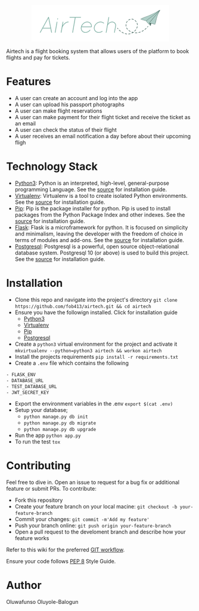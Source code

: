 <p align="center">
  <img src="https://github.com/fob413/airtech/blob/master/api/utils/airtech.png?raw=true">
</p>

Airtech is a flight booking system that allows users of the platform to book flights and pay for tickets.

# Features
* A user can create an account and log into the app
* A user can upload his passport photographs
* A user can make flight reservations
* A user can make payment for their flight ticket and receive the ticket as an email
* A user can check the status of their flight
* A user receives an email notification a day before about their upcoming fligh
# Technology Stack
* [Python3](https://www.python.org/download/releases/3.0/): Python is an interpreted, high-level, general-purpose programming Language. See the [source](https://www.python.org/download/releases/3.0/) for installation guide.
* [Virtualenv](https://virtualenv.pypa.io/en/latest/): Virtualenv is a tool to create isolated Python environments. See the [source](https://virtualenv.pypa.io/en/latest/) for installation guide.
* [Pip](https://pypi.org/project/pip/): Pip is the package installer for python. Pip is used to install packages from the Python Package Index and other indexes. See the [source](https://pypi.org/project/pip/) for installation guide.
* [Flask](http://flask.pocoo.org/): Flask is a microframework for python. It is focused on simplicity and minimalism, leaving the developer with the freedom of choice in terms of modules and add-ons. See the [source](http://flask.pocoo.org/) for installation guide.
* [Postgresql](https://www.postgresql.org/): Postgresql is a powerful, open source object-relational database system. Postgresql 10 (or above) is used to build this project. See the [source](https://www.postgresql.org/) for installation guide.

# Installation
* Clone this repo and navigate into the project's directory
```git clone https://github.com/fob413/airtech.git && cd airtech```
* Ensure you have the followign installed. Click for installation guide
    - [Python3](https://www.python.org/download/releases/3.0/)
    - [Virtualenv](https://virtualenv.pypa.io/en/latest/)
    - [Pip](https://pypi.org/project/pip/)
    - [Postgresql](https://www.postgresql.org/)
* Create a `python3` virtual environment for the project and activate it
```mkvirtualenv --python=python3 airtech && workon airtech```
* Install the projects requirements
```pip install -r requirements.txt```
* Create a `.env` file which contains the following
```
- FLASK_ENV
- DATABASE_URL
- TEST_DATABASE_URL
- JWT_SECRET_KEY
```
* Export the environment variables in the .env
```export $(cat .env)```
* Setup your database;
  - ```python manage.py db init```
  - ```python manage.py db migrate```
  - ```python manage.py db upgrade```
* Run the app
```python app.py```
* To run the test
```tox```

# Contributing
Feel free to dive in. Open an issue to request for a bug fix or additional feature or submit PRs. To contribute:
- Fork this repository
- Create your feature branch on your local macine: `git checkout -b your-feature-branch`
- Commit your changes: `git commit -m'Add my feature'`
- Push your branch online: `git push origin your-feature-branch`
- Open a pull request to the develoment branch and describe how your feature works

Refer to this wiki for the preferred [GIT workflow](https://github.com/andela/bestpractices/wiki).

Ensure your code follows [PEP 8](https://www.python.org/dev/peps/pep-0008/) Style Guide.

# Author
Oluwafunso Oluyole-Balogun
